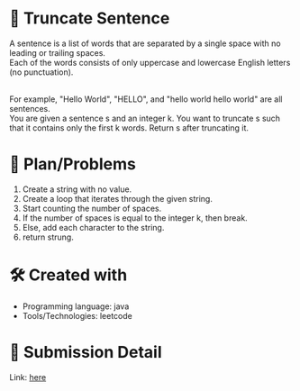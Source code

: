 
# 💼 Truncate Sentence<a name="about-project"></a>
A sentence is a list of words that are separated by a single space with no leading or trailing spaces. <br>
Each of the words consists of only uppercase and lowercase English letters (no punctuation). 
<br><br>

For example, "Hello World", "HELLO", and "hello world hello world" are all sentences. <br>
You are given a sentence s​​​​​​ and an integer k​​​​​​. You want to truncate s​​​​​​ such that it contains only the first k​​​​​​ words. Return s​​​​​​ after truncating it.

# 📜 Plan/Problems
1. Create a string with no value.
2. Create a loop that iterates through the given string.
3. Start counting the number of spaces.
4. If the number of spaces is equal to the integer k, then break.
5. Else, add each character to the string.
7. return strung.

# 🛠 Created with
- Programming language: java
- Tools/Technologies: leetcode

# 💎 Submission Detail
Link: [here](https://leetcode.com/submissions/detail/1137319137/)
